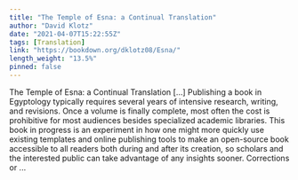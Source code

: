 ```yaml
---
title: "The Temple of Esna: a Continual Translation"
author: "David Klotz"
date: "2021-04-07T15:22:55Z"
tags: [Translation]
link: "https://bookdown.org/dklotz08/Esna/"
length_weight: "13.5%"
pinned: false
---
```


The Temple of Esna: a Continual Translation [...] Publishing a book in Egyptology typically requires several years of intensive research, writing, and revisions. Once a volume is finally complete, most often the cost is prohibitive for most audiences besides specialized academic libraries. This book in progress is an experiment in how one might more quickly use existing templates and online publishing tools to make an open-source book accessible to all readers both during and after its creation, so scholars and the interested public can take advantage of any insights sooner. Corrections or ...
